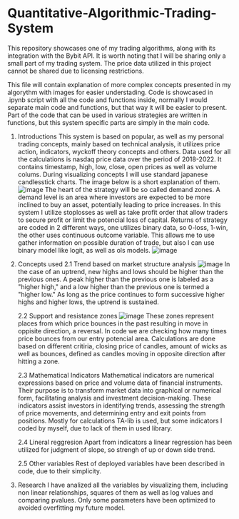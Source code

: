 # Quantitative-Algorithmic-Trading-System
This repository showcases one of my trading algorithms, along with its integration with the Bybit API.
It is worth noting that I will be sharing only a small part of my trading system. The price data utilized in this project cannot be shared due to licensing restrictions.

This file will contain explanation of more complex concepts presented in my algorythm with images for easier understading. Code is showcased in .ipynb script with all the code and functions inside, normally I would separate main code and functions, but that way it will be easier to present. Part of the code that can be used in various strategies are written in functions, but this system specific parts are simply in the main code.

1. Introductions
   This system is based on popular, as well as my personal trading concepts, mainly based on technical analysis, it utilizes price action, indicators, wyckoff theory concepts and others.
   Data used for all the calculations is nasdaq price data over the period of 2018-2022. It contains timestamp, high, low, close, open prices as well as volume colums. During visualizing concepts I will use standard japanese candlesstick charts. The image below is a short explanation of them.
   ![image](https://github.com/user-attachments/assets/fe246f93-e7f0-4013-8160-a2f8af098af6)
  The heart of the strategy will be so called demand zones. A demand level is an area where investors are expected to be more inclined to buy an asset, potentially leading to price increases. In this system I utilize stoplosses as well as take profit order that allow traders to secure profit or limit the potencial loss of capital. Returns of strategy are coded in 2 different ways, one utilizes binary data, so 0-loss, 1-win, the other uses continuous outcome variable. This allows me to use gather information on  possible duration of trade, but also I can use binary model like logit, as well as ols models.
![image](https://github.com/user-attachments/assets/e8aa545c-80f5-4a69-bfb5-14be89fbf0ed)

2. Concepts used
   2.1 Trend based on market structure analysis
   ![image](https://github.com/user-attachments/assets/bcb98710-11d8-4574-aa4e-4c3a9b0516e4)
    In the case of an uptrend, new highs and lows should be higher than the previous ones. A peak higher than the previous one is labeled as a "higher high," and a low higher than the previous one is termed a "higher low." As long as the price continues to form  successive higher highs and higher lows, the uptrend is sustained.
   
   2.2 Support and resistance zones
   ![image](https://github.com/user-attachments/assets/1574a9e1-254e-49b2-91aa-e893cd76c283)
   These zones represent places from which price bounces in the past resulting in move in oppisite direction, a reversal. In code we are checking how many times price bounces from our entry potencial area. Calculations are done based on different critiria, closing price of candles, amount of wicks as well as bounces, defined as candles moving in opposite direction after hitting a zone.
   
   2.3 Mathematical Indicators
      Mathematical indicators are numerical expressions based on price and volume data of financial instruments. Their purpose is to transform market data into graphical or numerical form, facilitating analysis and investment decision-making. These indicators assist investors in identifying trends, assessing the strength of price movements, and determining entry and exit points from positions. Mostly for calculations TA-lib is used, but some indicators I coded by myself, due to lack of them in used library.

   2.4 Lineral reggresion
      Apart from indicators a linear regression has been utilized for judgment of slope, so strengh of up or down side trend.

   2.5 Other variables
      Rest of deployed variables have been described in code, due to their simplicity.

3. Research
   I have analized all the variables by visualizing them, including non linear relationships, squares of them as well as log values and comparing pvalues. Only some parameters have been optimized to avoided overfitting my future model. 
